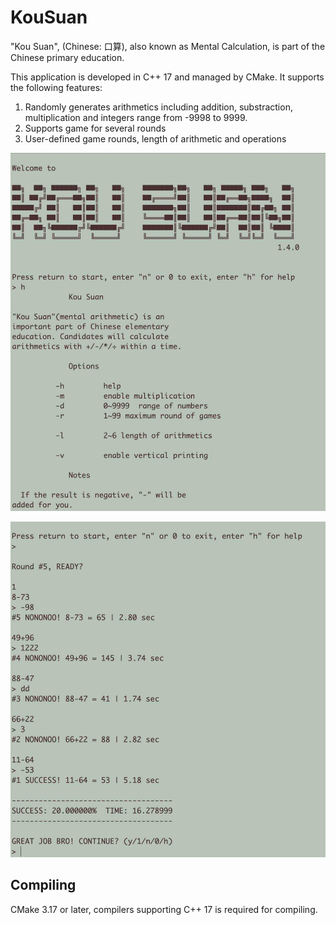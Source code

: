 # KouSuan

"Kou Suan", (Chinese: 口算), also known as Mental Calculation, is part of the Chinese primary education. 

This application is developed in C++ 17 and managed by CMake. It supports the following features:

1. Randomly generates arithmetics including addition, substraction, multiplication and integers range from -9998 to 9999.
2. Supports game for several rounds
3. User-defined game rounds, length of arithmetic and operations

![image](resource/KouSuan_1.jpg)

![image](resource/KouSuan_2.jpg)

## Compiling

CMake 3.17 or later, compilers supporting C++ 17 is required for compiling. 
